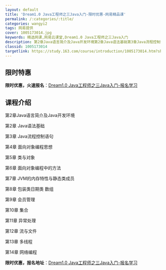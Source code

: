 ```yaml
---
layout: default
title: 'Dream1.0 Java工程师之三Java入门-限时优惠-网易精品课'
permalink: /:categories/:title/
categories: wangyi2
tags: 网易提供
cover: 1005173014.jpg
keywords: 精选网课,网易云课堂,Dream1.0 Java工程师之三Java入门
description: 第2章Java语言简介及Java开发环境第2章Java语法基础第3章Java流程控制语句第4章面向对象编程思想第5章类与
classid: 1005173014
targetlink: https://study.163.com/course/introduction/1005173014.htm?share=1&shareId=1025206652&utm_campaign=share&utm_medium=iphoneShare&utm_source=&utm_u=1025206652
---
```


## 限时特惠

**限时优惠，火速报名**：[Dream1.0 Java工程师之三Java入门-报名学习](https://study.163.com/course/introduction/1005173014.htm?share=1&shareId=1025206652&utm_campaign=share&utm_medium=iphoneShare&utm_source=&utm_u=1025206652)

## 课程介绍

第2章Java语言简介及Java开发环境

第2章 Java语法基础

第3章 Java流程控制语句

第4章 面向对象编程思想

第5章 类与对象

第6章 面向对象编程中的方法

第7章 JVM的内存特性与静态类成员

第8章 包装类日期类 数组

第9章 会员管理

第10章 集合

第11章 异常处理

第12章 流与文件

第13章 多线程

第14章 网络编程

**限时优惠，报名地址**：[Dream1.0 Java工程师之三Java入门-报名学习](https://study.163.com/course/introduction/1005173014.htm?share=1&shareId=1025206652&utm_campaign=share&utm_medium=iphoneShare&utm_source=&utm_u=1025206652)

